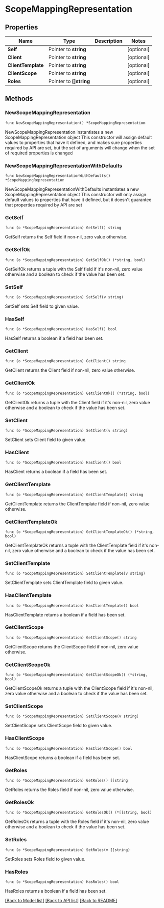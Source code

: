 # ScopeMappingRepresentation

## Properties

Name | Type | Description | Notes
------------ | ------------- | ------------- | -------------
**Self** | Pointer to **string** |  | [optional] 
**Client** | Pointer to **string** |  | [optional] 
**ClientTemplate** | Pointer to **string** |  | [optional] 
**ClientScope** | Pointer to **string** |  | [optional] 
**Roles** | Pointer to **[]string** |  | [optional] 

## Methods

### NewScopeMappingRepresentation

`func NewScopeMappingRepresentation() *ScopeMappingRepresentation`

NewScopeMappingRepresentation instantiates a new ScopeMappingRepresentation object
This constructor will assign default values to properties that have it defined,
and makes sure properties required by API are set, but the set of arguments
will change when the set of required properties is changed

### NewScopeMappingRepresentationWithDefaults

`func NewScopeMappingRepresentationWithDefaults() *ScopeMappingRepresentation`

NewScopeMappingRepresentationWithDefaults instantiates a new ScopeMappingRepresentation object
This constructor will only assign default values to properties that have it defined,
but it doesn't guarantee that properties required by API are set

### GetSelf

`func (o *ScopeMappingRepresentation) GetSelf() string`

GetSelf returns the Self field if non-nil, zero value otherwise.

### GetSelfOk

`func (o *ScopeMappingRepresentation) GetSelfOk() (*string, bool)`

GetSelfOk returns a tuple with the Self field if it's non-nil, zero value otherwise
and a boolean to check if the value has been set.

### SetSelf

`func (o *ScopeMappingRepresentation) SetSelf(v string)`

SetSelf sets Self field to given value.

### HasSelf

`func (o *ScopeMappingRepresentation) HasSelf() bool`

HasSelf returns a boolean if a field has been set.

### GetClient

`func (o *ScopeMappingRepresentation) GetClient() string`

GetClient returns the Client field if non-nil, zero value otherwise.

### GetClientOk

`func (o *ScopeMappingRepresentation) GetClientOk() (*string, bool)`

GetClientOk returns a tuple with the Client field if it's non-nil, zero value otherwise
and a boolean to check if the value has been set.

### SetClient

`func (o *ScopeMappingRepresentation) SetClient(v string)`

SetClient sets Client field to given value.

### HasClient

`func (o *ScopeMappingRepresentation) HasClient() bool`

HasClient returns a boolean if a field has been set.

### GetClientTemplate

`func (o *ScopeMappingRepresentation) GetClientTemplate() string`

GetClientTemplate returns the ClientTemplate field if non-nil, zero value otherwise.

### GetClientTemplateOk

`func (o *ScopeMappingRepresentation) GetClientTemplateOk() (*string, bool)`

GetClientTemplateOk returns a tuple with the ClientTemplate field if it's non-nil, zero value otherwise
and a boolean to check if the value has been set.

### SetClientTemplate

`func (o *ScopeMappingRepresentation) SetClientTemplate(v string)`

SetClientTemplate sets ClientTemplate field to given value.

### HasClientTemplate

`func (o *ScopeMappingRepresentation) HasClientTemplate() bool`

HasClientTemplate returns a boolean if a field has been set.

### GetClientScope

`func (o *ScopeMappingRepresentation) GetClientScope() string`

GetClientScope returns the ClientScope field if non-nil, zero value otherwise.

### GetClientScopeOk

`func (o *ScopeMappingRepresentation) GetClientScopeOk() (*string, bool)`

GetClientScopeOk returns a tuple with the ClientScope field if it's non-nil, zero value otherwise
and a boolean to check if the value has been set.

### SetClientScope

`func (o *ScopeMappingRepresentation) SetClientScope(v string)`

SetClientScope sets ClientScope field to given value.

### HasClientScope

`func (o *ScopeMappingRepresentation) HasClientScope() bool`

HasClientScope returns a boolean if a field has been set.

### GetRoles

`func (o *ScopeMappingRepresentation) GetRoles() []string`

GetRoles returns the Roles field if non-nil, zero value otherwise.

### GetRolesOk

`func (o *ScopeMappingRepresentation) GetRolesOk() (*[]string, bool)`

GetRolesOk returns a tuple with the Roles field if it's non-nil, zero value otherwise
and a boolean to check if the value has been set.

### SetRoles

`func (o *ScopeMappingRepresentation) SetRoles(v []string)`

SetRoles sets Roles field to given value.

### HasRoles

`func (o *ScopeMappingRepresentation) HasRoles() bool`

HasRoles returns a boolean if a field has been set.


[[Back to Model list]](../README.md#documentation-for-models) [[Back to API list]](../README.md#documentation-for-api-endpoints) [[Back to README]](../README.md)


